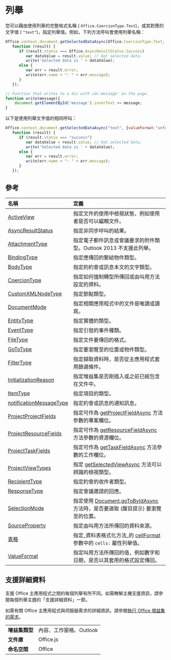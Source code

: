 
# 列舉

您可以藉由使用列舉的完整格式名稱 ( `Office.CoercionType.Text`)，或其對應的文字值 ( `"text"`)，指定列舉值。例如，下列方法呼叫會使用列舉名稱：


```js
Office.context.document.getSelectedDataAsync(Office.CoercionType.Text, {valueFormat:Office.ValueFormat.Unformatted, filterType:Office.FilterType.All},
   function (result) {
      if (result.status === Office.AsyncResultStatus.Success)
         var dataValue = result.value; // Get selected data.
         write('Selected data is ' + dataValue);
      else {
         var err = result.error;
         write(err.name + ": " + err.message);
      }
   });

// Function that writes to a div with id='message' on the page.
function write(message){
    document.getElementById('message').innerText += message;
}
```


以下是使用列舉文字值的相同呼叫：




```js
Office.context.document.getSelectedDataAsync("text", {valueFormat:"unformatted", filterType:"all"},
   function (result) {
      if (result.status === "success")
         var dataValue = result.value; // Get selected data.
         write('Selected data is ' + dataValue);
      else {
         var err = result.error;
         write(err.name + ": " + err.message);
      }
   });
```


## 參考



|**名稱**|**定義**|
|:-----|:-----|
|[ActiveView](activeview-enumeration.md)|指定文件的使用中檢視狀態，例如使用者是否可以編輯文件。|
|[AsyncResultStatus](asyncresultstatus-enumeration.md)|指定非同步呼叫的結果。|
|[AttachmentType](http://msdn.microsoft.com/library/83883a47-a937-4afb-a55e-e789057335c4%28Office.15%29.aspx)|指定電子郵件訊息或會議要求的附件類型。Outlook 2013 不支援此列舉。|
|[BindingType](bindingtype-enumeration.md)|指定應傳回的繫結物件類型。|
|[BodyType](http://msdn.microsoft.com/library/31350fe6-4c42-4cbb-a5b2-4fb2d360fa11%28Office.15%29.aspx)|指定的約會或訊息本文的文字類型。|
|[CoercionType](coerciontype-enumeration.md)|指定如何強制轉型所傳回或由叫用方法設定的資料。|
|[CustomXMLNodeType](customxmlnodetype-enumeration.md)|指定節點類型。|
|[DocumentMode](documentmode-enumeration.md)|指定相關應用程式中的文件是唯讀或讀寫。 |
|[EntityType](http://msdn.microsoft.com/library/0035be38-8a65-4693-bcc4-0a8dd7b1495b%28Office.15%29.aspx)|指定實體的類型。|
|[EventType](eventtype-enumeration.md)|指定引發的事件種類。|
|[FileType](filetype-enumeration.md)|指定文件要傳回的格式。|
|[GoToType](gototype-enumeration.md)|指定要瀏覽至的位置或物件類型。|
|[FilterType](filtertype-enumeration.md)|指定擷取資料時，是否從主應用程式套用篩選條件。|
|[InitializationReason](initializationreason-enumeration.md)|指定增益集是否剛插入或之前已經包含在文件中。|
|[ItemType](http://msdn.microsoft.com/library/e0bb23fd-f360-4b0f-b72c-1cf08d4cab3f%28Office.15%29.aspx)|指定項目的類型。|
|[notificationMessageType](http://msdn.microsoft.com/library/ff00c89d-0019-4545-a95b-7ed0db712ce9%28Office.15%29.aspx)|指定約會或訊息的通知訊息。|
|[ProjectProjectFields](projectprojectfields-enumeration.md)|指定可作為 [getProjectFieldAsync](projectdocument.getprojectfieldasync.md) 方法參數的專案欄位。|
|[ProjectResourceFields](projectresourcefields-enumeration.md)|指定可作為 [getResourceFieldAsync](projectdocument.gettaskfieldasync.md) 方法參數的資源欄位。|
|[ProjectTaskFields](projecttaskfields-enumeration.md)|指定可作為 [getTaskFieldAsync](projectdocument.gettaskfieldasync.md) 方法參數的工作欄位。|
|[ProjectViewTypes](projectviewtypes-enumeration.md)|指定 [getSelectedViewAsync](projectdocument.getselectedviewasync.md) 方法可以辨識的檢視類型。|
|[RecipientType](http://msdn.microsoft.com/library/6e7c4029-6e52-47f6-98d2-4cd3ce7bd8b4%28Office.15%29.aspx)|指定約會的收件者類型。|
|[ResponseType](http://msdn.microsoft.com/library/b3e723ca-4be0-4846-ad97-0eecab4355eb%28Office.15%29.aspx)|指定會議邀請的回應。|
|[SelectionMode](selectionmode-enumeration.md)|指定使用 [Document.goToByIdAsync](document.gotobyidasync.md) 方法時，是否要選取 (醒目提示) 要瀏覽至的位置。|
|[SourceProperty](http://msdn.microsoft.com/library/6a209a7f-57cd-4dc3-869e-07b0f5928b28%28Office.15%29.aspx)|指定由叫用方法所傳回的資料來源。|
|[表格](table-enumeration.md)|指定_資料表格式化方法_的 [cellFormat](../../docs/excel/format-tables-in-add-ins-for-excel.md) 參數中的 `cells:` 屬性列舉值。|
|[ValueFormat](valueformat-enumeration.md)|指定叫用方法所傳回的值，例如數字和日期，是否以其套用的格式設定傳回。|

## 支援詳細資料


支援 Office 主應用程式之間的每個列舉有所不同。如需瞭解主機支援資訊，請參閱每個列舉主題的「支援詳細資料」一節。

如需有關 Office 主應用程式與伺服器需求的詳細資訊，請參閱[執行 Office 增益集的需求](../../docs/overview/requirements-for-running-office-add-ins.md)。


|||
|:-----|:-----|
|**增益集類型**|內容、工作窗格、Outlook|
|**文件庫**|Office.js|
|**命名空間**|Office|
